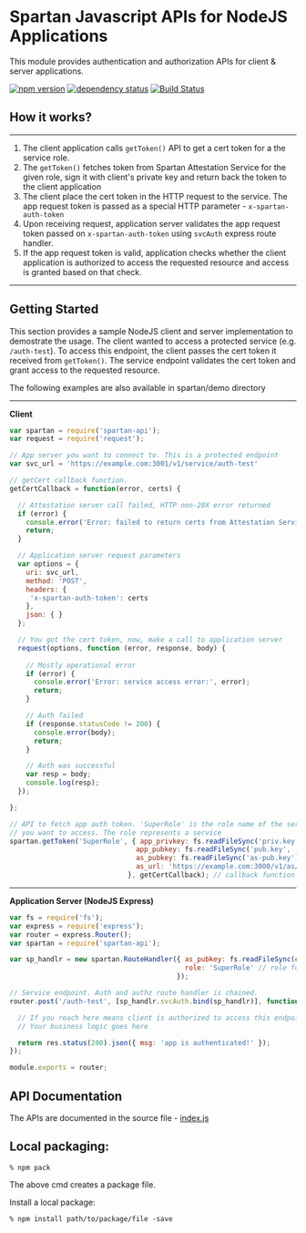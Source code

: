 # Spartan Javascript APIs for NodeJS Applications

This module provides authentication and authorization APIs for client & server applications.

[![npm version][npm-badge]][npm]
[![dependency status][dep-badge]][dep-status]
[![Build Status](https://travis-ci.org/yahoo/spartan-node.svg?branch=master)](https://travis-ci.org/yahoo/spartan-node)

[npm]: https://www.npmjs.org/package/spartan-api
[npm-badge]: https://img.shields.io/npm/v/spartan-api.svg?style=flat-square
[dep-status]: https://david-dm.org/yahoo/spartan-node
[dep-badge]: https://img.shields.io/david/yahoo/spartan-node.svg?style=flat-square

## How it works?

---

1. The client application calls `getToken()` API to get a cert token for a the service role. 
2. The `getToken()` fetches token from Spartan Attestation Service for the given role, sign it with client's private key and return back the token to the client application
3. The client place the cert token in the HTTP request to the service. The app request token is passed as a special HTTP parameter - `x-spartan-auth-token`
4. Upon receiving request, application server validates the app request token passed on `x-spartan-auth-token` using `svcAuth` express route handler.
5. If the app request token is valid, application checks whether the client application is authorized to access the requested resource and access is granted based on that check.

---

## Getting Started

This section provides a sample NodeJS client and server implementation to demostrate the usage. The client wanted to access a protected service (e.g. `/auth-test`). To access this endpoint, the client passes the cert token it received from `getToken()`. The service endpoint validates the cert token and grant access to the requested resource.

The following examples are also available in spartan/demo directory

---

**Client**

```javascript
var spartan = require('spartan-api');
var request = require('request');

// App server you want to connect to. This is a protected endpoint
var svc_url = 'https://example.com:3001/v1/service/auth-test'

// getCert callback function.
getCertCallback = function(error, certs) {

  // Attestation server call failed, HTTP non-20X error returned
  if (error) {
    console.error('Error: failed to return certs from Attestation Service: ' + JSON.stringify(error));
    return;
  }

  // Application server request parameters
  var options = {
    uri: svc_url,
    method: 'POST',
    headers: {
     'x-spartan-auth-token': certs
    },
    json: { }
  };

  // You got the cert token, now, make a call to application server
  request(options, function (error, response, body) {
  
    // Mostly operational error
    if (error) {
      console.error('Error: service access error:', error);
      return;
    }

    // Auth failed
    if (response.statusCode != 200) {
      console.error(body);
      return;
    }

    // Auth was successful
    var resp = body;
    console.log(resp);
  });

};

// API to fetch app auth token. 'SuperRole' is the role name of the service
// you want to access. The role represents a service
spartan.getToken('SuperRole', { app_privkey: fs.readFileSync('priv.key'),  // client app private key
                               app_pubkey: fs.readFileSync('pub.key', 'utf8'), // client app public key 
                               as_pubkey: fs.readFileSync('as-pub.key'), // attestation server's public key
                               as_url: 'https://example.com:3000/v1/as/tokens' // attestation server URL
                             }, getCertCallback); // callback function

```

---

**Application Server (NodeJS Express)**

```javascript
var fs = require('fs');
var express = require('express');
var router = express.Router();
var spartan = require('spartan-api');

var sp_handlr = new spartan.RouteHandler({ as_pubkey: fs.readFileSync(config.asPubKey, 'utf8'),
                                           role: 'SuperRole' // role for authz
                                         });

// Service endpoint. Auth and authz route handler is chained.
router.post('/auth-test', [sp_handlr.svcAuth.bind(sp_handlr)], function(req, res) {

  // If you reach here means client is authorized to access this endpoint
  // Your business logic goes here

  return res.status(200).json({ msg: 'app is authenticated!' });
});

module.exports = router;
```

## API Documentation

The APIs are documented in the source file - [index.js][]

## Local packaging:

```
% npm pack
```

The above cmd creates a package file.
 
Install a local package:

```
% npm install path/to/package/file -save
```

[index.js]: ./index.js
